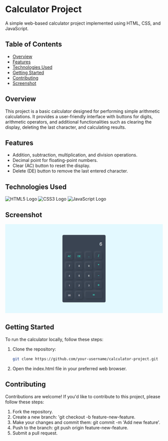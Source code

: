 # Calculator Project

A simple web-based calculator project implemented using HTML, CSS, and JavaScript.

## Table of Contents

- [Overview](#overview)
- [Features](#features)
- [Technologies Used](#technologies-used)
- [Getting Started](#getting-started)
- [Contributing](#contributing)
- [Screenshot](#screenshot)

## Overview

This project is a basic calculator designed for performing simple arithmetic calculations. It provides a user-friendly interface with buttons for digits, arithmetic operators, and additional functionalities such as clearing the display, deleting the last character, and calculating results.

## Features

- Addition, subtraction, multiplication, and division operations.
- Decimal point for floating-point numbers.
- Clear (AC) button to reset the display.
- Delete (DE) button to remove the last entered character.

## Technologies Used

![HTML5 Logo](https://img.shields.io/badge/HTML5-E34F26?logo=html5&logoColor=white)
![CSS3 Logo](https://img.shields.io/badge/CSS3-1572B6?logo=css3&logoColor=white)
![JavaScript Logo](https://img.shields.io/badge/JavaScript-F7DF1E?logo=javascript&logoColor=black)


## Screenshot
![Calculator image](Image/calculator.png)

## Getting Started

To run the calculator locally, follow these steps:

1. Clone the repository:

   ```bash
   git clone https://github.com/your-username/calculator-project.git
   ```

1. Open the index.html file in your preferred web browser.


## Contributing

Contributions are welcome! If you'd like to contribute to this project, please follow these steps:

1. Fork the repository.
2. Create a new branch: 'git checkout -b feature-new-feature.
3. Make your changes and commit them: git commit -m 'Add new feature'.
4. Push to the branch: git push origin feature-new-feature.
5. Submit a pull request.
